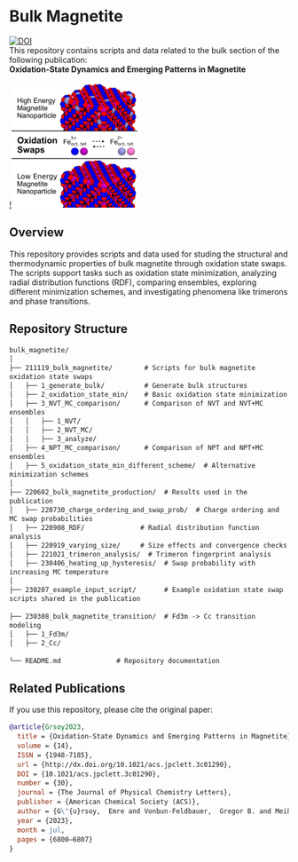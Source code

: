 # Bulk Magnetite

[![DOI](https://img.shields.io/badge/DOI-10.1021/acs.jpclett.3c01290-blue)](https://pubs.acs.org/doi/full/10.1021/acs.jpclett.3c01290)  
This repository contains scripts and data related to the bulk section of the following publication:  
**Oxidation-State Dynamics and Emerging Patterns in Magnetite** 

[!<img src="TOC2.png" alt="Table of Contents Figure" width="45%">](https://pubs.acs.org/doi/full/10.1021/acs.jpclett.3c01290) 

## Overview  
This repository provides scripts and data used for studing the structural and thermodynamic properties of bulk magnetite through oxidation state swaps. The scripts support tasks such as oxidation state minimization, analyzing radial distribution functions (RDF), comparing ensembles, exploring different minimization schemes, and investigating phenomena like trimerons and phase transitions.

## Repository Structure  
```
bulk_magnetite/
│
├── 211119_bulk_magnetite/        # Scripts for bulk magnetite oxidation state swaps
│   ├── 1_generate_bulk/          # Generate bulk structures
│   ├── 2_oxidation_state_min/    # Basic oxidation state minimization
│   ├── 3_NVT_MC_comparison/      # Comparison of NVT and NVT+MC ensembles
│   │   ├── 1_NVT/
│   │   ├── 2_NVT_MC/
│   │   ├── 3_analyze/
│   ├── 4_NPT_MC_comparison/      # Comparison of NPT and NPT+MC ensembles
│   ├── 5_oxidation_state_min_different_scheme/  # Alternative minimization schemes
│
├── 220602_bulk_magnetite_production/  # Results used in the publication
│   ├── 220730_charge_ordering_and_swap_prob/  # Charge ordering and MC swap probabilities
│   ├── 220908_RDF/              # Radial distribution function analysis
│   ├── 220919_varying_size/     # Size effects and convergence checks
│   ├── 221021_trimeron_analysis/  # Trimeron fingerprint analysis
│   ├── 230406_heating_up_hysteresis/  # Swap probability with increasing MC temperature
│
├── 230207_example_input_script/       # Example oxidation state swap scripts shared in the publication

├── 230308_bulk_magnetite_transition/  # Fd3m -> Cc transition modeling
│   ├── 1_Fd3m/
│   ├── 2_Cc/

└── README.md              # Repository documentation
```

## Related Publications  
If you use this repository, please cite the original paper:  
```bibtex
@article{Grsoy2023,
  title = {Oxidation-State Dynamics and Emerging Patterns in Magnetite},
  volume = {14},
  ISSN = {1948-7185},
  url = {http://dx.doi.org/10.1021/acs.jpclett.3c01290},
  DOI = {10.1021/acs.jpclett.3c01290},
  number = {30},
  journal = {The Journal of Physical Chemistry Letters},
  publisher = {American Chemical Society (ACS)},
  author = {G\"{u}rsoy,  Emre and Vonbun-Feldbauer,  Gregor B. and Meißner,  Robert H.},
  year = {2023},
  month = jul,
  pages = {6800–6807}
}
```
